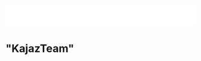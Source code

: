 <p align="center">
<a href="https://github.com/KajazTeam"><img src="./KajazTeamType.svg" alt="Typing SVG" /></a>
<h1>"KajazTeam"</h1>